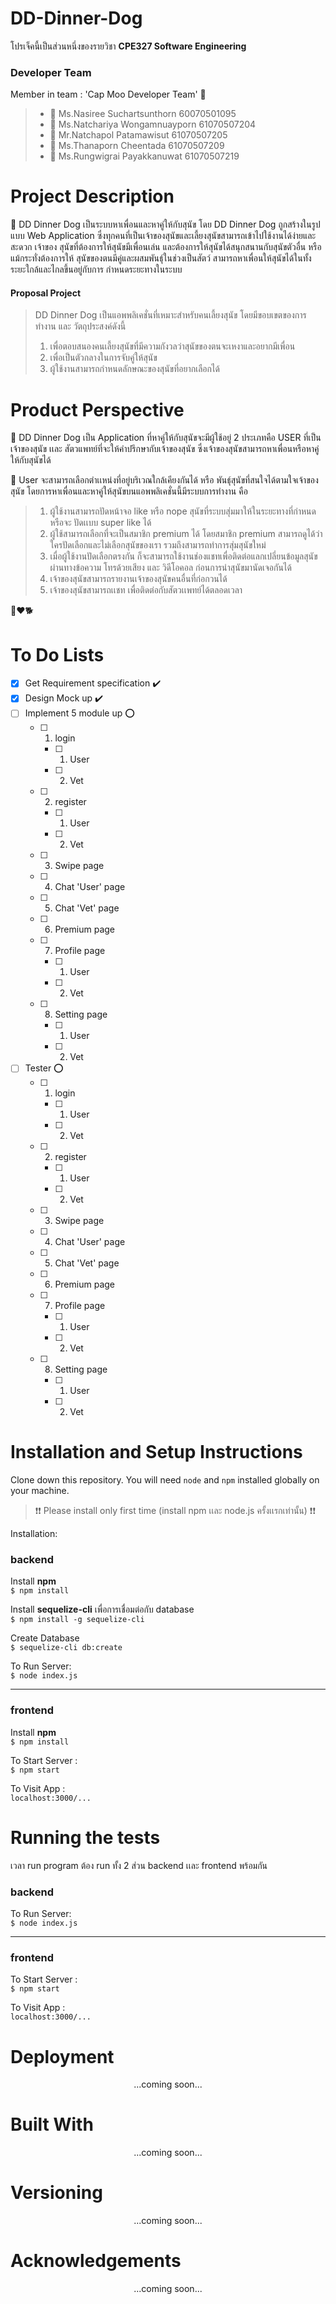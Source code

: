 # DD-Dinner-Dog
โปรเจ็คนี้เป็นส่วนหนึ่งของรายวิชา __CPE327 Software Engineering__ 
### Developer Team
Member in team : 'Cap Moo Developer Team' :dog:
> * :woman: Ms.Nasiree Suchartsunthorn 60070501095
> * :woman: Ms.Natchariya Wongamnuayporn 61070507204
> * :man: Mr.Natchapol Patamawisut 61070507205
> * :woman: Ms.Thanaporn Cheentada 61070507209
> * :man: Ms.Rungwigrai Payakkanuwat 61070507219

# Project Description 
:guide_dog: DD Dinner Dog เป็นระบบหาเพื่อนและหาคู่ให้กับสุนัข โดย DD Dinner Dog ถูกสร้างในรูปแบบ
Web Application ซึ่งทุกคนที่เป็นเจ้าของสุนัขและเลี้ยงสุนัขสามารถเข้าไปใช้งานได้ง่ายและสะดวก เจ้าของ
สุนัขที่ต้องการให้สุนัขมีเพื่อนเล่น และต้องการให้สุนัขได้สนุกสนานกับสุนัขตัวอื่น หรือแม้กระทั่งต้องการให้
สุนัขของตนมีคู่และผสมพันธุ์ในช่วงเป็นสัตว์ สามารถหาเพื่อนให้สุนัขได้ในทั้งระยะใกล้และไกลขึ้นอยู่กับการ
กำหนดระยะทางในระบบ  

#### Proposal Project
> DD Dinner Dog เป็นแอพพลิเคชั่นที่เหมาะสำหรับคนเลี้ยงสุนัข โดยมีขอบเขตของการทำงาน 
> และ วัตถุประสงค์ดังนี้ 
> 1. เพื่อตอบสนองคนเลี้ยงสุนัขที่มีความกังวลว่าสุนัขของตนจะเหงาและอยากมีเพื่อน
> 2. เพื่อเป็นตัวกลางในการจับคู่ให้สุนัข
> 3. ผู้ใช้งานสามารถกำหนดลักษณะของสุนัขที่อยากเลือกได้

# Product Perspective
:wolf: DD Dinner Dog เป็น Application ที่หาคู่ให้กับสุนัขจะมีผู้ใช้อยู่ 2 ประเภทคือ USER ที่เป็นเจ้าของสุนัข 
เเละ สัตวแพทย์ที่จะให้คำปรึกษากับเจ้าของสุนัข ซึ่งเจ้าของสุนัขสามารถหาเพื่อนหรือหาคู่ให้กับสุนัขได้ 

:dog: User จะสามารถเลือกตำเเหน่งที่อยู่บริเวณใกล้เคียงกันได้ หรือ พันธุ์สุนัขที่สนใจได้ตามใจเจ้าของสุนัข โดยการหาเพื่อนและหาคู่ให้สุนัขบนแอพพลิเคชั่นนี้มีระบบการทำงาน คือ 
> 1. ผู้ใช้งานสามารถปัดหน้าจอ like หรือ nope สุนัขที่ระบบสุ่มมาให้ในระยะทางที่กำหนด หรือจะ ปัดเเบบ super like ได้ 
> 2. ผู้ใช้สามารถเลือกที่จะเป็นสมาชิก premium ได้ โดยสมาชิก premium สามารถดูได้ว่าใครปัดเลือกและไม่เลือกสุนัขของเรา รวมถึงสามารถทำการสุ่มสุนัขใหม่
> 3. เมื่อผู้ใช้งานปัดเลือกตรงกัน ก็จะสามารถใช้งานช่องแชทเพื่อติดต่อแลกเปลี่ยนข้อมูลสุนัขผ่านทางข้อความ โทรด้วยเสียง และ วิดีโอคอล ก่อนการนำสุนัขมานัดเจอกันได้ 
> 4. เจ้าของสุนัขสามารถรายงานเจ้าของสุนัขคนอื่นที่ก่อกวนได้ 
> 5. เจ้าของสุนัขสามารถเเชท เพื่อติดต่อกับสัตวเเพทย์ได้ตลอดเวลา 

:dog::heart::dog2: 

# To Do Lists 
- [x] Get Requirement specification :heavy_check_mark:
- [x] Design Mock up :heavy_check_mark:
- [ ] Implement 5 module up :o:
  - [ ] 1. login  
      - [ ] 1. User
      - [ ] 2. Vet
  - [ ] 2. register 
      - [ ] 1. User
      - [ ] 2. Vet 
  - [ ] 3. Swipe page 
  - [ ] 4. Chat 'User' page 
  - [ ] 5. Chat 'Vet' page  
  - [ ] 6. Premium page
  - [ ] 7. Profile page 
      - [ ] 1. User
      - [ ] 2. Vet  
  - [ ] 8. Setting page 
      - [ ] 1. User 
      - [ ] 2. Vet 
- [ ] Tester :o:
  - [ ] 1. login 
      - [ ] 1. User
      - [ ] 2. Vet
  - [ ] 2. register 
      - [ ] 1. User
      - [ ] 2. Vet 
  - [ ] 3. Swipe page
  - [ ] 4. Chat 'User' page 
  - [ ] 5. Chat 'Vet' page  
  - [ ] 6. Premium page
  - [ ] 7. Profile page 
      - [ ] 1. User
      - [ ] 2. Vet  
  - [ ] 8. Setting page 
      - [ ] 1. User 
      - [ ] 2. Vet 
  
# Installation and Setup Instructions
Clone down this repository. You will need `node` and `npm` installed globally on your machine.  
> :exclamation::exclamation: Please install only first time (install npm เเละ node.js ครั้งเเรกเท่านั้น) :exclamation::exclamation:

Installation:
### backend 
Install __npm__  
`$ npm install `

Install __sequelize-cli__ เพื่อการเชื่อมต่อกับ database   
`$ npm install -g sequelize-cli`

Create Database  
`$ sequelize-cli db:create`  

To Run Server:  
`$ node index.js`

***

### frontend
Install __npm__  
`$ npm install`  

To Start Server :  
`$ npm start`

To Visit App :  
`localhost:3000/...` 

# Running the tests 
เวลา run program ต้อง run ทั้ง 2 ส่วน backend เเละ frontend พร้อมกัน
###  backend
To Run Server:  
`$ node index.js`

***

###  frontend
To Start Server :  
`$ npm start`

To Visit App :  
`localhost:3000/...` 
  
# Deployment  
<p align = 'center'> ...coming soon... </p>
  
# Built With 
<p align = 'center'> ...coming soon... </p>
  
# Versioning 
<p align = 'center'> ...coming soon... </p>
  
# Acknowledgements
 <p align = 'center'> ...coming soon... </p>
